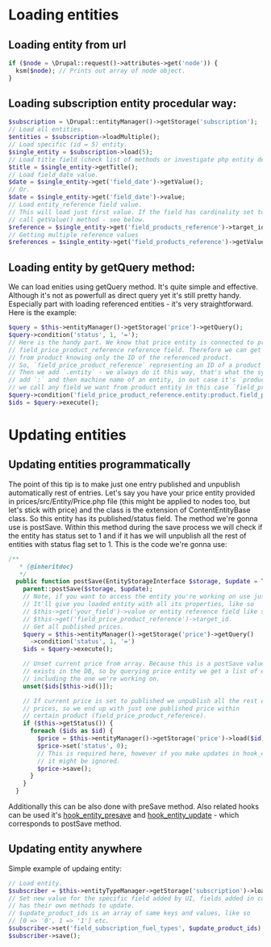 # Loading entities
## Loading entity from url
```php
if ($node = \Drupal::request()->attributes->get('node')) {
  ksm($node); // Prints out array of node object.
}
```
## Loading subscription entity procedular way:

```php
$subscription = \Drupal::entityManager()->getStorage('subscription');
// Load all entities.
$entities = $subscription->loadMultiple();
// Load specific (id = 5) entity.
$single_entity = $subscription->load(5);
// Load title field (check list of methods or investigate php entity definition file to see available methods).
$title = $single_entity->getTitle();
// Load field_date value.
$date = $single_entity->get('field_date')->getValue();
// Or.
$date = $single_entity->get('field_date')->value;
// Load entity_reference field value.
// This will load just first value. If the field has cardinality set to > 1 then you need to
// call getValue() method - see below.
$reference = $single_entity->get('field_products_reference')->target_id; 
// Getting multiple reference values
$references = $single_entity->get('field_products_reference')->getValue();
```

## Loading entity by getQuery method:
We can load enities using getQuery method. It's quite simple and effective. Although it's not as powerfull as direct query yet it's still pretty handy. Especially part with loading referenced entities - it's very straightforward. Here is the example:

```php
$query = $this->entityManager()->getStorage('price')->getQuery();
$query->condition('status', 1, '=');
// Here is the handy part. We know that price entity is connected to product by 
// field_price_product_reference reference field. Therefore we can get any value
// from product knowing only the ID of the referenced product. 
// So, `field_price_product_reference` representing an ID of a product in price entity.
// Then we add `.entity` - we always do it this way, that's what the syntax is. Then we
// add `:` and then machine name of an entity, in out case it's `product` and after that
// we call any field we want from product entity in this case `field_product_category`.
$query->condition('field_price_product_reference.entity:product.field_product_category', $final_categories, 'IN');
$ids = $query->execute();
```
# Updating entities
## Updating entities programmatically

The point of this tip is to make just one entry published and unpublish automatically rest of entries. Let's say you have your price entity provided in prices/src/Entity/Price.php file (this might be applied to nodes too, but let's stick with price) and the class is the extension of ContentEntityBase class. So this entity has its published/status field. The method we're gonna use is postSave. Within this method during the save process we will check if the entity has status set to 1 and if it has we will unpublish all the rest of entities with status flag set to 1. This is the code we're gonna use:

```php
/**
   * {@inheritdoc}
   */
  public function postSave(EntityStorageInterface $storage, $update = TRUE) {
    parent::postSave($storage, $update);
    // Note, if you want to access the entity you're working on use just $this
    // It'll give you loaded entity with all its properties, like so
    // $this->get('your_field')->value or entity reference field like so
    // $this->get('field_price_product_reference')->target_id.
    // Get all published prices.
    $query = $this->entityManager()->getStorage('price')->getQuery()
      ->condition('status', 1, '=')
    $ids = $query->execute();

    // Unset current price from array. Because this is a postSave values already
    // exists in the DB, so by querying price entity we get a list of entities
    // including the one we're working on.
    unset($ids[$this->id()]);

    // If current price is set to published we unpublish all the rest of
    // prices, so we end up with just one published price within
    // certain product (field_price_product_reference).
    if ($this->getStatus()) {
      foreach ($ids as $id) {
        $price = $this->entityManager()->getStorage('price')->load($id);
        $price->set('status', 0);
        // This is required here, however if you make updates in hook_entity_update
        // it might be ignored.
        $price->save(); 
      }
    }
  }
  ```

Additionally this can be also done with preSave method. Also related hooks can be used it's [hook_entity_presave](https://api.drupal.org/api/drupal/core%21lib%21Drupal%21Core%21Entity%21entity.api.php/function/hook_entity_presave/8.2.x) and [hook_entity_update](https://api.drupal.org/api/drupal/core%21lib%21Drupal%21Core%21Entity%21entity.api.php/function/hook_entity_update/8.2.x) - which corresponds to postSave method.

## Updating entity anywhere

Simple example of updaing entity:

```php
// Load entity.
$subscriber = $this->entityTypeManager->getStorage('subscription')->load(5);
// Set new value for the specific field added by UI, fields added in code
// has their own methods to update.
// $update_product_ids is an array of same keys and values, like so
// [0 => '0', 1 => '1'] etc.
$subscriber->set('field_subscription_fuel_types', $update_product_ids);
$subscriber->save();
```
